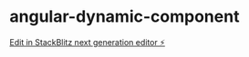 # angular-dynamic-component

[Edit in StackBlitz next generation editor ⚡️](https://stackblitz.com/~/github.com/acsgunc/angular-dynamic-component)